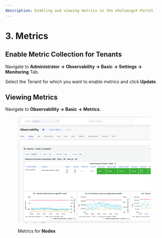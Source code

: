 ```yaml
---
description: Enabling and viewing metrics in the nholuongut Portal
---
```


# 3. Metrics

## Enable Metric Collection for Tenants&#x20;

Navigate to **Administrator -> Observability -> Basic -> Settings -> Monitoring** Tab.

Select the Tenant for which you want to enable metrics and click **Update**.

## Viewing Metrics

Navigate to **Observability -> Basic -> Metrics**.

<figure><img src="../../../.gitbook/assets/metricsws.png" alt=""><figcaption><p>Metrics for <strong>Nodes</strong></p></figcaption></figure>
